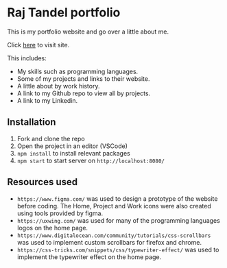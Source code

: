 # Raj Tandel portfolio

This is my portfolio website and go over a little about me.

Click [here](https://rajtandel.netlify.app) to visit site.

This includes:

- My skills such as programming languages.
- Some of my projects and links to their website.
- A little about by work history.
- A link to my Github repo to view all by projects.
- A link to my Linkedin.

## Installation

1. Fork and clone the repo
2. Open the project in an editor (VSCode)
3. `npm install` to install relevant packages
4. `npm start` to start server on `http://localhost:8080/`

## Resources used

- `https://www.figma.com/` was used to design a prototype of the website before coding. The Home, Project and Work icons were also created using tools provided by figma.
- `https://uxwing.com/` was used for many of the programming languages logos on the home page.
- `https://www.digitalocean.com/community/tutorials/css-scrollbars` was used to implement custom scrollbars for firefox and chrome.
- `https://css-tricks.com/snippets/css/typewriter-effect/` was used to implement the typewriter effect on the home page.
